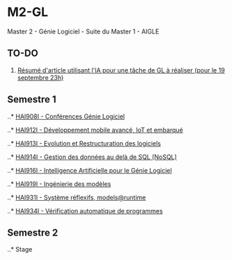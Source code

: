 # M2-GL
Master 2 - Génie Logiciel - Suite du Master 1 - AIGLE

## TO-DO

1. [Résumé d'article utilisant l'IA pour une tâche de GL à réaliser (pour le 19 septembre 23h)](https://moodle.umontpellier.fr/mod/assign/view.php?id=446090)

## Semestre 1

..* [HAI908I - Conférences Génie Logiciel](./S1/HAI908---CGL "HAI908---CGL")

..* [HAI912I - Développement mobile avancé, IoT et embarqué](./S1/HAI912---DMo "HAI912---DMo")

..* [HAI913I - Evolution et Restructuration des logiciels](./S1/HAI913---ER "HAI913---ER")

..* [HAI914I - Gestion des données au delà de SQL (NoSQL)](./S1/HAI914---NSQL "HAI914---NSQL" )

..* [HAI916I - Intelligence Artificielle pour le Génie Logiciel](./S1/HAI916---IA "HAI916---IA")

..* [HAI919I - Ingénierie des modèles](./S1/HAI919---IM "HAI916---IM")

..* [HAI931I - Système réflexifs, models@runtime](./S1/HAI931---SRMR "HAI931---SRMR")

..* [HAI934I - Vérification automatique de programmes](./S1/HAI934---VAP "HAI934---VAP")

## Semestre 2

..* Stage